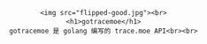 <div align="center">

    <img src="flipped-good.jpg"><br>
    <h1>gotracemoe</h1>
    gotracemoe 是 golang 编写的 trace.moe API<br><br>

</div>
